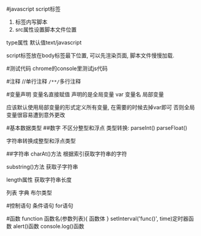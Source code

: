 #javascript
script标签
1. 标签内写脚本
2. src属性设置脚本文件位置

type属性
默认值text/javascript

script标签放在body标签最下位置, 可以先渲染页面, 脚本文件慢慢加载.


#测试代码
chrome的console里测试js代码

#注释
//单行注释
`/**/`多行注释

#变量声明
变量名直接赋值 声明的是全局变量
var 变量名 局部变量

应该默认使用局部变量的形式定义所有变量, 在需要的时候去掉var即可
否则全局变量很容易遭到意外更改

#基本数据类型
##数字
不区分整型和浮点
类型转换:
parseInt()
parseFloat()

字符串转换成整型和浮点类型

##字符串
charAt()方法
根据索引获取字符串的字符

substring()方法
获取子字符串

length属性
获取字符串长度

列表
字典
布尔类型

#控制语句
条件语句
for语句

#函数
function 函数名(参数列表){
  函数体
}
setInterval('func()', time)定时器函数
alert()函数
console.log()函数
